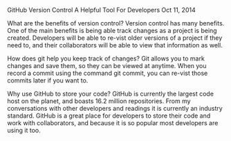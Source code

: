 GitHub Version Control
A Helpful Tool For Developers
Oct 11, 2014


What are the benefits of version control?
Version control has many benefits. One of the main benefits is being able track changes as a project is being created. Developers will be able to re-vist older versions of a project if they need to, and their collaborators will be able to view that information as well. 

How does git help you keep track of changes?
Git allows you to mark changes and save them, so they can be viewed at anytime. When you record a commit using the command git commit, you can re-vist those commits later if you want to.

Why use GitHub to store your code?
GitHub is currently the largest code host on the planet, and boasts 16.2 million repositories. From my conversations with other developers and readings it is currently an industry standard. GitHub is a great place for developers to store their code and work with collaborators, and because it is so popular most developers are using it too. 


